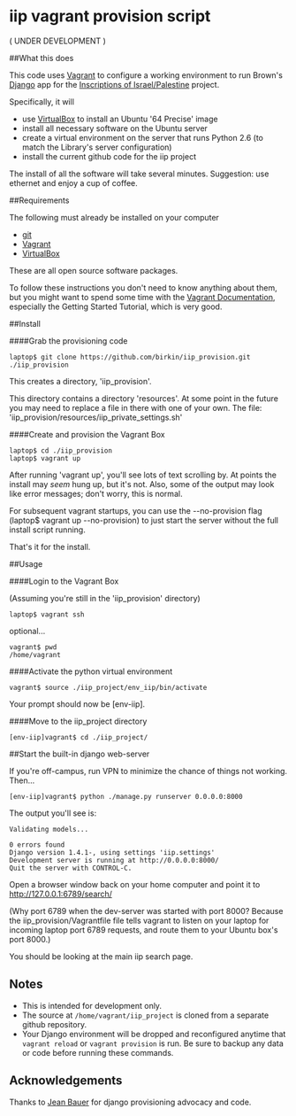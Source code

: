 # iip vagrant provision script

( UNDER DEVELOPMENT )

##What this does

This code uses [Vagrant](http://www.vagrantup.com/) to configure a working environment to run Brown's [Django](http://djangoproject.org) app for the [Inscriptions of Israel/Palestine](http://library.brown.edu/cds/projects/iip/) project.

Specifically, it will

- use [VirtualBox](https://www.virtualbox.org/) to install an Ubuntu '64 Precise' image
- install all necessary software on the Ubuntu server
- create a virtual environment on the server that runs Python 2.6 (to match the Library's server configuration)
- install the current github code for the iip project

The install of all the software will take several minutes. Suggestion: use ethernet and enjoy a cup of coffee.

##Requirements

The following must already be installed on your computer

- [git](http://git-scm.com)
- [Vagrant](http://www.vagrantup.com/)
- [VirtualBox](https://www.virtualbox.org/)

These are all open source software packages.

To follow these instructions you don't need to know anything about them, but you might want to spend some time with the [Vagrant Documentation](http://docs.vagrantup.com/v2/), especially the Getting Started Tutorial, which is very good.

##Install

####Grab the provisioning code

    laptop$ git clone https://github.com/birkin/iip_provision.git ./iip_provision

This creates a directory, 'iip_provision'.

This directory contains a directory 'resources'. At some point in the future you may need to replace a file in there with one of your own. The file: 'iip_provision/resources/iip_private_settings.sh'

####Create and provision the Vagrant Box

    laptop$ cd ./iip_provision
    laptop$ vagrant up

After running 'vagrant up', you'll see lots of text scrolling by. At points the install may _seem_ hung up, but it's not. Also, some of the output may look like error messages; don't worry, this is normal.

For subsequent vagrant startups, you can use the --no-provision flag (laptop$ vagrant up --no-provision) to just start the server without the full install script running.

That's it for the install.

##Usage

####Login to the Vagrant Box

(Assuming you're still in the 'iip_provision' directory)

    laptop$ vagrant ssh

 optional...

    vagrant$ pwd
    /home/vagrant

####Activate the python virtual environment

    vagrant$ source ./iip_project/env_iip/bin/activate

Your prompt should now be [env-iip].

####Move to the iip_project directory

    [env-iip]vagrant$ cd ./iip_project/

##Start the built-in django web-server

If you're off-campus, run VPN to minimize the chance of things not working. Then...

    [env-iip]vagrant$ python ./manage.py runserver 0.0.0.0:8000

The output you'll see is:

    Validating models...

    0 errors found
    Django version 1.4.1-, using settings 'iip.settings'
    Development server is running at http://0.0.0.0:8000/
    Quit the server with CONTROL-C.

Open a browser window back on your home computer and point it to <http://127.0.0.1:6789/search/>

(Why port 6789 when the dev-server was started with port 8000? Because the iip_provision/Vagrantfile file tells vagrant to listen on your laptop for incoming laptop port 6789 requests, and route them to your Ubuntu box's port 8000.)

You should be looking at the main iip search page.

## Notes
 * This is intended for development only.
 * The source at `/home/vagrant/iip_project` is cloned from a separate github repository.
 * Your Django environment will be dropped and reconfigured anytime that `vagrant reload` or `vagrant provision` is run.  Be sure to backup any data or code before running these commands.

## Acknowledgements
Thanks to [Jean Bauer](https://github.com/jabauer) for django provisioning advocacy and code.
